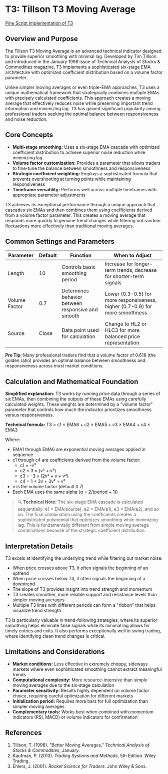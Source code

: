 # T3: Tillson T3 Moving Average

[Pine Script Implementation of T3](https://github.com/mihakralj/pinescript/blob/main/indicators/trends_IIR/t3.pine)

## Overview and Purpose

The Tillson T3 Moving Average is an advanced technical indicator designed to provide superior smoothing with minimal lag. Developed by Tim Tillson and introduced in the January 1998 issue of Technical Analysis of Stocks & Commodities magazine, T3 implements a sophisticated six-stage EMA architecture with optimized coefficient distribution based on a volume factor parameter.

Unlike simpler moving averages or even triple-EMA approaches, T3 uses a unique mathematical framework that strategically combines multiple EMAs with precisely calculated coefficients. This approach creates a moving average that effectively reduces noise while preserving important trend information and minimizing lag. T3 has gained significant popularity among professional traders seeking the optimal balance between responsiveness and noise reduction.

## Core Concepts

* **Multi-stage smoothing:** Uses a six-stage EMA cascade with optimized coefficient distribution to achieve superior noise reduction while minimizing lag
* **Volume factor customization:** Provides a parameter that allows traders to fine-tune the balance between smoothness and responsiveness
* **Strategic coefficient weighting:** Employs a sophisticated formula that prevents overshooting at turning points while maintaining responsiveness
* **Timeframe versatility:** Performs well across multiple timeframes with appropriate parameter adjustments

T3 achieves its exceptional performance through a unique approach that cascades six EMAs and then combines them using coefficients derived from a volume factor parameter. This creates a moving average that responds more quickly to genuine trend changes while filtering out random fluctuations more effectively than traditional moving averages.

## Common Settings and Parameters

| Parameter | Default | Function | When to Adjust |
|-----------|---------|----------|---------------|
| Length | 10 | Controls basic smoothing period | Increase for longer-term trends, decrease for shorter-term signals |
| Volume Factor | 0.7 | Determines behavior between responsive and smooth | Lower (0.3-0.5) for more responsiveness, higher (0.7-0.9) for more smoothness |
| Source | Close | Data point used for calculation | Change to HL2 or HLC3 for more balanced price representation |

**Pro Tip:** Many professional traders find that a volume factor of 0.618 (the golden ratio) provides an optimal balance between smoothness and responsiveness across most market conditions.

## Calculation and Mathematical Foundation

**Simplified explanation:**
T3 works by running price data through a series of six EMAs, then combining the outputs of these EMAs using carefully calculated weights. These weights are determined by a "volume factor" parameter that controls how much the indicator prioritizes smoothness versus responsiveness.

**Technical formula:**
T3 = c1 × EMA6 + c2 × EMA5 + c3 × EMA4 + c4 × EMA3

Where:
- EMA1 through EMA6 are exponential moving averages applied in sequence
- c1 through c4 are coefficients derived from the volume factor:
  - c1 = -v³
  - c2 = 3 × (v² + v³)
  - c3 = -3 × (2v² + v + v³)
  - c4 = 1 + 3v + 3v² + v³
- v is the volume factor (default 0.7)
- Each EMA uses the same alpha (α = 2/(period + 1))

> 🔍 **Technical Note:** The six-stage EMA cascade is calculated sequentially: e1 = EMA(source), e2 = EMA(e1), e3 = EMA(e2), and so on. The final combination using the coefficients creates a sophisticated polynomial that optimizes smoothing while minimizing lag. This is fundamentally different from simple moving average combinations because of the strategic coefficient distribution.

## Interpretation Details

T3 excels at identifying the underlying trend while filtering out market noise:

- When price crosses above T3, it often signals the beginning of an uptrend
- When price crosses below T3, it often signals the beginning of a downtrend
- The slope of T3 provides insight into trend strength and momentum
- T3 creates smoother, more reliable support and resistance levels than simpler moving averages
- Multiple T3 lines with different periods can form a "ribbon" that helps visualize trend strength

T3 is particularly valuable in trend-following strategies, where its superior smoothing helps eliminate false signals while its minimal lag allows for timely entries and exits. It also performs exceptionally well in swing trading, where identifying clean trend changes is critical.

## Limitations and Considerations

* **Market conditions:** Less effective in extremely choppy, sideways markets where even sophisticated smoothing cannot extract meaningful trends
* **Computational complexity:** More resource-intensive than simple moving averages due to the six-stage calculation
* **Parameter sensitivity:** Results highly dependent on volume factor choice, requiring careful optimization for different markets
* **Initialization period:** Requires more bars for full optimization than simpler moving averages
* **Complementary tools:** Works best when combined with momentum indicators (RSI, MACD) or volume indicators for confirmation

## References

1. Tillson, T. (1998). "Better Moving Averages," *Technical Analysis of Stocks & Commodities*, January.
2. Kaufman, P. (2013). *Trading Systems and Methods*, 5th Edition. Wiley Trading.
3. Ehlers, J. (2001). *Rocket Science for Traders*. John Wiley & Sons.

